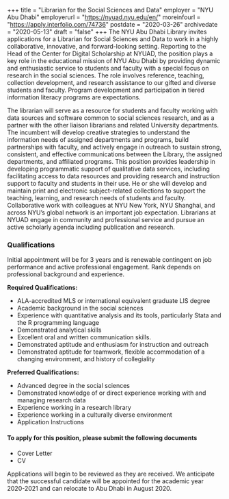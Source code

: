 +++
title = "Librarian for the Social Sciences and Data"
employer = "NYU Abu Dhabi"
employerurl = "https://nyuad.nyu.edu/en/"
moreinfourl = "https://apply.interfolio.com/74736"
postdate = "2020-03-26"
archivedate = "2020-05-13"
draft = "false"
+++
The NYU Abu Dhabi Library invites applications for a Librarian for Social Sciences and Data to work in a highly collaborative, innovative, and forward-looking setting. Reporting to the Head of the Center for Digital Scholarship at NYUAD, the position plays a key role in the educational mission of NYU Abu Dhabi by providing dynamic and enthusiastic service to students and faculty with a special focus on research in the social sciences. The role involves reference, teaching, collection development, and research assistance to our gifted and diverse students and faculty. Program development and participation in tiered information literacy programs are expectations.

The librarian will serve as a resource for students and faculty working with data sources and software common to social sciences research, and as a partner with the other liaison librarians and related University departments. The incumbent will develop creative strategies to understand the information needs of assigned departments and programs, build partnerships with faculty, and actively engage in outreach to sustain strong, consistent, and effective communications between the Library, the assigned departments, and affiliated programs. This position provides leadership in developing programmatic support of qualitative data services, including facilitating access to data resources and providing research and instruction support to faculty and students in their use. He or she will develop and maintain print and electronic subject-related collections to support the teaching, learning, and research needs of students and faculty. Collaborative work with colleagues at NYU New York, NYU Shanghai, and across NYU’s global network is an important job expectation. Librarians at NYUAD engage in community and professional service and pursue an active scholarly agenda including publication and research.

### Qualifications

Initial appointment will be for 3 years and is renewable contingent on job performance and active professional engagement. Rank depends on professional background and experience.

**Required Qualifications:**

- ALA-accredited MLS or international equivalent graduate LIS degree
- Academic background in the social sciences
- Experience with quantitative analysis and its tools, particularly Stata and the R programming language
- Demonstrated analytical skills
- Excellent oral and written communication skills.
- Demonstrated aptitude and enthusiasm for instruction and outreach
- Demonstrated aptitude for teamwork, flexible accommodation of a changing environment, and history of collegiality

**Preferred Qualifications:**

- Advanced degree in the social sciences
- Demonstrated knowledge of or direct experience working with and managing research data
- Experience working in a research library
- Experience working in a culturally diverse environment
- Application Instructions

#### To apply for this position, please submit the following documents

- Cover Letter
- CV

Applications will begin to be reviewed as they are received. We anticipate that the successful candidate will be appointed for the academic year 2020-2021 and can relocate to Abu Dhabi in August 2020.

<!--For questions about this position, please email the search committee chair at beth.russell@nyu.edu.-->